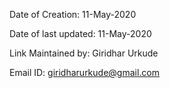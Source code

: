 Date of Creation: 11-May-2020

Date of last updated: 11-May-2020

Link Maintained by: Giridhar Urkude

Email ID: giridharurkude@gmail.com

